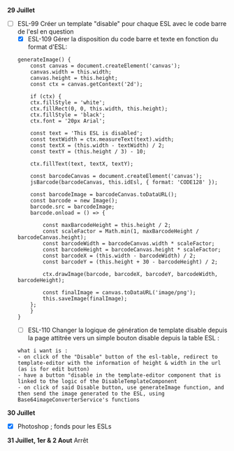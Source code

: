 **29 Juillet**
- [ ] ESL-99 Créer un template "disable" pour chaque ESL avec le code barre de l'esl en question
    - [x] ESL-109 Gérer la disposition du code barre et texte en fonction du format d'ESL:
    ```
    generateImage() {
        const canvas = document.createElement('canvas');
        canvas.width = this.width;
        canvas.height = this.height;
        const ctx = canvas.getContext('2d');
    
        if (ctx) {
        ctx.fillStyle = 'white';
        ctx.fillRect(0, 0, this.width, this.height);
        ctx.fillStyle = 'black';
        ctx.font = '20px Arial';
    
        const text = 'This ESL is disabled';
        const textWidth = ctx.measureText(text).width;
        const textX = (this.width - textWidth) / 2;
        const textY = (this.height / 3) - 10; 
    
        ctx.fillText(text, textX, textY);
    
        const barcodeCanvas = document.createElement('canvas');
        jsBarcode(barcodeCanvas, this.idEsl, { format: 'CODE128' });
    
        const barcodeImage = barcodeCanvas.toDataURL();
        const barcode = new Image();
        barcode.src = barcodeImage;
        barcode.onload = () => {
            
            const maxBarcodeHeight = this.height / 2;
            const scaleFactor = Math.min(1, maxBarcodeHeight / barcodeCanvas.height);
            const barcodeWidth = barcodeCanvas.width * scaleFactor;
            const barcodeHeight = barcodeCanvas.height * scaleFactor;
            const barcodeX = (this.width - barcodeWidth) / 2;
            const barcodeY = (this.height + 30 - barcodeHeight) / 2; 
    
            ctx.drawImage(barcode, barcodeX, barcodeY, barcodeWidth, barcodeHeight);
    
            const finalImage = canvas.toDataURL('image/png');
            this.saveImage(finalImage);
        };
        }
    }
    ```
    - [ ] ESL-110 Changer la logique de génération de template disable depuis la page attitrée vers un simple bouton disable depuis la table ESL :
    ```
    what i want is : 
    - on click of the "Disable" button of the esl-table, redirect to template-editor with the information of height & width in the url (as is for edit button)
    - have a button "disable in the template-editor component that is linked to the logic of the DisableTemplateComponent
    - on click of said Disable button, use generateImage function, and then send the image generated to the ESL, using Base64imageConverterService's functions
    ```

**30 Juillet**
- [x] Photoshop ; fonds pour les ESLs

**31 Juillet, 1er & 2 Aout**
Arrêt 